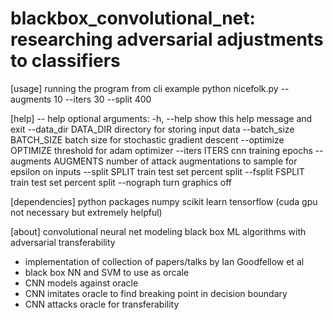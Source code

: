 # blackbox_convolutional_net: researching adversarial adjustments to classifiers

[usage] running the program from cli example
python nicefolk.py --augments 10 --iters 30 --split 400

[help] -- help optional arguments:
  -h, --help            show this help message and exit
  --data_dir DATA_DIR   directory for storing input data
  --batch_size BATCH_SIZE
                        batch size for stochastic gradient descent
  --optimize OPTIMIZE   threshold for adam optimizer
  --iters ITERS         cnn training epochs
  --augments AUGMENTS   number of attack augmentations to sample for epsilon
                        on inputs
  --split SPLIT         train test set percent split
  --fsplit FSPLIT       train test set percent split
  --nograph             turn graphics off

[dependencies] python packages
numpy
scikit learn
tensorflow (cuda gpu not necessary but extremely helpful)

[about] convolutional neural net modeling black box ML algorithms with adversarial transferability
 - implementation of collection of papers/talks by Ian Goodfellow et al
 - black box NN and SVM to use as orcale
 - CNN models against oracle
 - CNN imitates oracle to find breaking point in decision boundary
 - CNN attacks oracle for transferability
